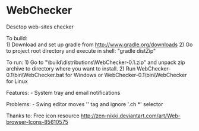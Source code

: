 WebChecker
==========

Desctop web-sites checker

To build:	
	1) Download and set up gradle from http://www.gradle.org/downloads
	2) Go to project root directory and execute in shell: "gradle distZip"

To run: 
	1) Go to "<project root directory>\build\distributions\WebChecker-0.1.zip" and unpack zip archive to directory where you want to install.
	2) Run WebChecker-0.1\bin\WebChecker.bat for Windows or WebChecker-0.1\bin\WebChecker for Linux

Features:
    - System tray and email notifications

Problems:
    - Swing editor moves '</span>' tag and ignore '.ch *' selector

Thanks to:
Free icon resource http://zen-nikki.deviantart.com/art/Web-browser-Icons-85610575
